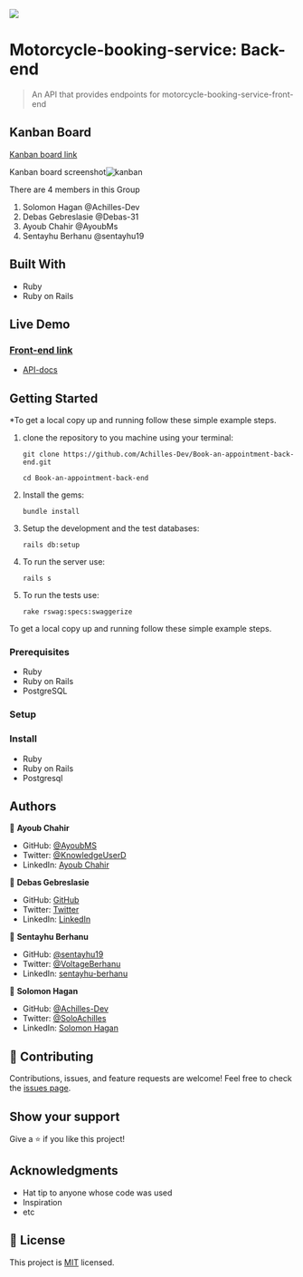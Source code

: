 ![](https://img.shields.io/badge/Microverse-blueviolet)

# Motorcycle-booking-service: Back-end

> An API that provides endpoints for motorcycle-booking-service-front-end

## Kanban Board
[Kanban board link](https://github.com/sentayhu19/Book-an-appointment-back-end/projects/1)

Kanban board screenshot![kanban](https://user-images.githubusercontent.com/77745775/184105254-444d5425-98de-4e7e-b920-79e09d1032ea.png)

There are 4 members in this Group

1. Solomon Hagan @Achilles-Dev 
2. Debas Gebreslasie @Debas-31 
3. Ayoub Chahir @AyoubMs 
4. Sentayhu Berhanu @sentayhu19 


## Built With

- Ruby
- Ruby on Rails
  
 ## Live Demo
 ### [Front-end link](https://github.com/Achilles-Dev/book-an-appointment-front-end)
 
 
 - [API-docs](https://motorcycle-bookings-app.herokuapp.com/api-docs/index.html)



## Getting Started

*To get a local copy up and running follow these simple example steps.

1. clone the repository to you machine using your terminal:
   ```
   git clone https://github.com/Achilles-Dev/Book-an-appointment-back-end.git
   ```
   ```
   cd Book-an-appointment-back-end
   ```
2. Install the gems:
   ```
   bundle install
   ```
3. Setup the development and the test databases:
    ```
   rails db:setup
    ```
4. To run the server use:
   ```
   rails s
   ```

5. To run the tests use:
   ```
   rake rswag:specs:swaggerize
   ```


To get a local copy up and running follow these simple example steps.

### Prerequisites
- Ruby
- Ruby on Rails
- PostgreSQL
### Setup

### Install
- Ruby
- Ruby on Rails
- Postgresql

## Authors

👤 **Ayoub Chahir**

- GitHub: [@AyoubMS](https://github.com/AyoubMs)
- Twitter: [@KnowledgeUserD](https://twitter.com/KnowledgeUserD)
- LinkedIn: [Ayoub Chahir](https://www.linkedin.com/in/ayoub-chahir/) 

👤 **Debas Gebreslasie**

- GitHub: [GitHub](https://github.com/Debas-31)
- Twitter: [Twitter](https://twitter.com/DEBSH76956492)
- LinkedIn: [LinkedIn](https://www.linkedin.com/in/debas-gebrengus)

👤 **Sentayhu Berhanu** 

- GitHub: [@sentayhu19](https://github.com/sentayhu19) 
- Twitter: [@VoltageBerhanu](https://twitter.com/VoltageBerhanu) 
- LinkedIn: [sentayhu-berhanu](https://www.linkedin.com/in/sentayhu-berhanu-6376579a/) 

👤 **Solomon Hagan**

- GitHub: [@Achilles-Dev](https://github.com/Achilles-Dev/)
- Twitter: [@SoloAchilles](https://twitter.com/SoloAchilles/)
- LinkedIn: [Solomon Hagan](https://www.linkedin.com/in/solomon-hagan/) 
## 🤝 Contributing

Contributions, issues, and feature requests are welcome!
Feel free to check the [issues page](https://github.com/sentayhu19/Book-an-appointment-back-end/issues).

## Show your support

Give a ⭐️ if you like this project!

## Acknowledgments

- Hat tip to anyone whose code was used
- Inspiration
- etc

## 📝 License

This project is [MIT](./LICENSE) licensed.
